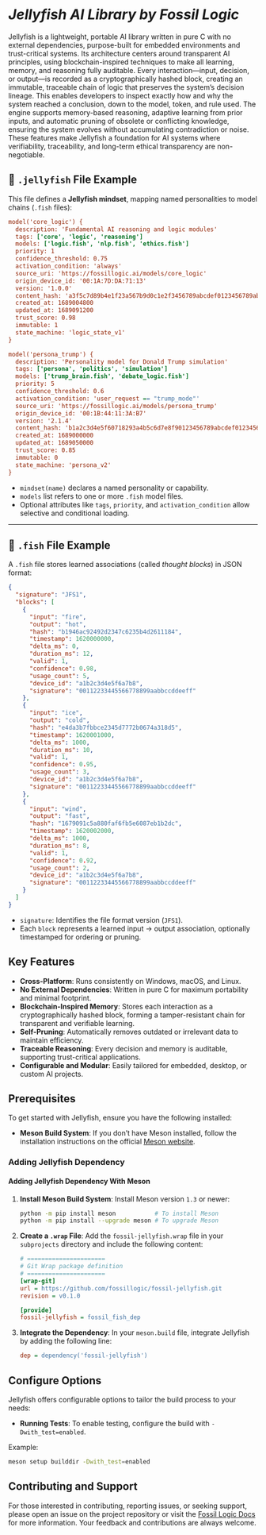 # ***Jellyfish AI Library by Fossil Logic***

Jellyfish is a lightweight, portable AI library written in pure C with no external dependencies, purpose-built for embedded environments and trust-critical systems. Its architecture centers around transparent AI principles, using blockchain-inspired techniques to make all learning, memory, and reasoning fully auditable. Every interaction—input, decision, or output—is recorded as a cryptographically hashed block, creating an immutable, traceable chain of logic that preserves the system’s decision lineage. This enables developers to inspect exactly how and why the system reached a conclusion, down to the model, token, and rule used. The engine supports memory-based reasoning, adaptive learning from prior inputs, and automatic pruning of obsolete or conflicting knowledge, ensuring the system evolves without accumulating contradiction or noise. These features make Jellyfish a foundation for AI systems where verifiability, traceability, and long-term ethical transparency are non-negotiable.

## 🧠 `.jellyfish` File Example

This file defines a **Jellyfish mindset**, mapping named personalities to model chains (`.fish` files):

```ini
model('core_logic') {
  description: 'Fundamental AI reasoning and logic modules'
  tags: ['core', 'logic', 'reasoning']
  models: ['logic.fish', 'nlp.fish', 'ethics.fish']
  priority: 1
  confidence_threshold: 0.75
  activation_condition: 'always'
  source_uri: 'https://fossillogic.ai/models/core_logic'
  origin_device_id: '00:1A:7D:DA:71:13'
  version: '1.0.0'
  content_hash: 'a3f5c7d89b4e1f23a567b9d0c1e2f3456789abcdef0123456789abcdef012345'
  created_at: 1689004800
  updated_at: 1689091200
  trust_score: 0.98
  immutable: 1
  state_machine: 'logic_state_v1'
}

model('persona_trump') {
  description: 'Personality model for Donald Trump simulation'
  tags: ['persona', 'politics', 'simulation']
  models: ['trump_brain.fish', 'debate_logic.fish']
  priority: 5
  confidence_threshold: 0.6
  activation_condition: 'user_request == "trump_mode"'
  source_uri: 'https://fossillogic.ai/models/persona_trump'
  origin_device_id: '00:1B:44:11:3A:B7'
  version: '2.1.4'
  content_hash: 'b1a2c3d4e5f60718293a4b5c6d7e8f90123456789abcdef0123456789abcdef0'
  created_at: 1689000000
  updated_at: 1689050000
  trust_score: 0.85
  immutable: 0
  state_machine: 'persona_v2'
}
```

* `mindset(name)` declares a named personality or capability.
* `models` list refers to one or more `.fish` model files.
* Optional attributes like `tags`, `priority`, and `activation_condition` allow selective and conditional loading.

---

## 🧠 `.fish` File Example

A `.fish` file stores learned associations (called *thought blocks*) in JSON format:

```json
{
  "signature": "JFS1",
  "blocks": [
    {
      "input": "fire",
      "output": "hot",
      "hash": "b1946ac92492d2347c6235b4d2611184",
      "timestamp": 1620000000,
      "delta_ms": 0,
      "duration_ms": 12,
      "valid": 1,
      "confidence": 0.98,
      "usage_count": 5,
      "device_id": "a1b2c3d4e5f6a7b8",
      "signature": "00112233445566778899aabbccddeeff"
    },
    {
      "input": "ice",
      "output": "cold",
      "hash": "e4da3b7fbbce2345d7772b0674a318d5",
      "timestamp": 1620001000,
      "delta_ms": 1000,
      "duration_ms": 10,
      "valid": 1,
      "confidence": 0.95,
      "usage_count": 3,
      "device_id": "a1b2c3d4e5f6a7b8",
      "signature": "00112233445566778899aabbccddeeff"
    },
    {
      "input": "wind",
      "output": "fast",
      "hash": "1679091c5a880faf6fb5e6087eb1b2dc",
      "timestamp": 1620002000,
      "delta_ms": 1000,
      "duration_ms": 8,
      "valid": 1,
      "confidence": 0.92,
      "usage_count": 2,
      "device_id": "a1b2c3d4e5f6a7b8",
      "signature": "00112233445566778899aabbccddeeff"
    }
  ]
}
```

* `signature`: Identifies the file format version (`JFS1`).
* Each `block` represents a learned input → output association, optionally timestamped for ordering or pruning.

## Key Features

- **Cross-Platform**: Runs consistently on Windows, macOS, and Linux.
- **No External Dependencies**: Written in pure C for maximum portability and minimal footprint.
- **Blockchain-Inspired Memory**: Stores each interaction as a cryptographically hashed block, forming a tamper-resistant chain for transparent and verifiable learning.
- **Self-Pruning**: Automatically removes outdated or irrelevant data to maintain efficiency.
- **Traceable Reasoning**: Every decision and memory is auditable, supporting trust-critical applications.
- **Configurable and Modular**: Easily tailored for embedded, desktop, or custom AI projects.

## Prerequisites

To get started with Jellyfish, ensure you have the following installed:

- **Meson Build System**: If you don’t have Meson installed, follow the installation instructions on the official [Meson website](https://mesonbuild.com/Getting-meson.html).

### Adding Jellyfish Dependency

#### Adding Jellyfish Dependency With Meson

1. **Install Meson Build System**:
   Install Meson version `1.3` or newer:
   ```sh
   python -m pip install meson           # To install Meson
   python -m pip install --upgrade meson # To upgrade Meson
   ```

2. **Create a `.wrap` File**:
   Add the `fossil-jellyfish.wrap` file in your `subprojects` directory and include the following content:

   ```ini
   # ======================
   # Git Wrap package definition
   # ======================
   [wrap-git]
   url = https://github.com/fossillogic/fossil-jellyfish.git
   revision = v0.1.0

   [provide]
   fossil-jellyfish = fossil_fish_dep
   ```

3. **Integrate the Dependency**:
   In your `meson.build` file, integrate Jellyfish by adding the following line:
   ```ini
   dep = dependency('fossil-jellyfish')
   ```

## Configure Options

Jellyfish offers configurable options to tailor the build process to your needs:

- **Running Tests**: To enable testing, configure the build with `-Dwith_test=enabled`.

Example:

```sh
meson setup builddir -Dwith_test=enabled
```

## Contributing and Support

For those interested in contributing, reporting issues, or seeking support, please open an issue on the project repository or visit the [Fossil Logic Docs](https://fossillogic.com/docs) for more information. Your feedback and contributions are always welcome.
